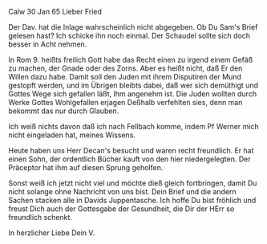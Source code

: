  Calw 30 Jan 65
Lieber Fried

Der Dav. hat die Inlage wahrscheinlich nicht abgegeben. Ob Du Sam's Brief gelesen hast? Ich schicke ihn noch einmal. Der Schaudel sollte sich doch besser in Acht nehmen.

In Rom 9. heißts freilich Gott habe das Recht einen zu irgend einem Gefäß zu machen, der Gnade oder des Zorns. Aber es heißt nicht, daß Er den Willen dazu habe. Damit soll den Juden mit ihrem Disputiren der Mund gestopft werden, und im Übrigen bleibts dabei, daß wer sich demüthigt und Gottes Wege sich gefallen läßt, Ihm angenehm ist. Die Juden wollten durch Werke Gottes Wohlgefallen erjagen Deßhalb verfehlten sies, denn man bekommt das nur durch Glauben.

Ich weiß nichts davon daß ich nach Fellbach komme, indem Pf Werner mich nicht eingeladen hat, meines Wissens.

Heute haben uns Herr Decan's besucht und waren recht freundlich. Er hat einen Sohn, der ordentlich Bücher kauft von den hier niedergelegten. Der Präceptor hat ihm auf diesen Sprung geholfen.

Sonst weiß ich jetzt nicht viel und möchte dieß gleich fortbringen, damit Du nicht solange ohne Nachricht von uns bist. Dein Brief und die andern Sachen stacken alle in Davids Juppentasche. Ich hoffe Du bist fröhlich und freust Dich auch der Gottesgabe der Gesundheit, die Dir der HErr so freundlich schenkt.

 In herzlicher Liebe Dein V.

